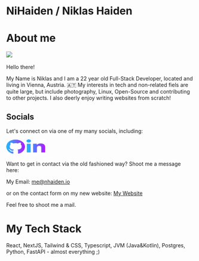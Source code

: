 # NiHaiden / Niklas Haiden

# About me

![](https://komarev.com/ghpvc/?username=NiHaiden&color=green)

Hello there!

My Name is Niklas and I am a 22 year old Full-Stack Developer, located and living in Vienna, Austria. 🇦🇹
My interests in tech and non-related fiels are quite large, but include photography, Linux, Open-Source and contributing to other projects. 
I also deerly enjoy writing websites from scratch!
## Socials 

Let's connect on via one of my many socials, including:

[<img src="icons/github.svg" width=50 height=40/>](https://github.com/NiHaiden)
[<img src="icons/linkedin.svg" width=50 height=40/>](https://www.linkedin.com/in/niklas-haiden-352853123/)

Want to get in contact via the old fashioned way? Shoot me a message here: 

My Email: me@nhaiden.io

or on the contact form on my new website: <a href="https://niklas.tech">My Website</a>

Feel free to shoot me a mail. 

# My Tech Stack
React, NextJS, Tailwind & CSS, Typescript, JVM (Java&Kotlin), Postgres, Python, FastAPI - almost everything ;) 


